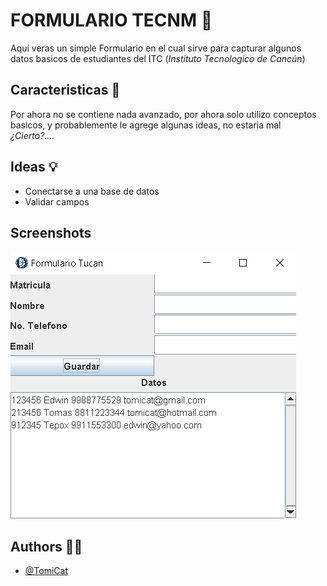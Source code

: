 
# FORMULARIO TECNM 📃

Aquí veras un simple Formulario en el cual sirve para capturar algunos datos basicos de estudiantes del ITC (_Instituto Tecnologico de Cancún_)






## Caracteristicas 🔎

Por ahora no se contiene nada avanzado, por ahora solo utilizo conceptos basicos, y probablemente le agrege algunas ideas, no estaria mal _¿Cierto?...._



## Ideas 💡

- Conectarse a una base de datos
- Validar campos


## Screenshots

<img src="./Formulario.png"/>


## Authors 🙍‍♂️

- [@TomiCat](https://www.github.com/TomEd01)

